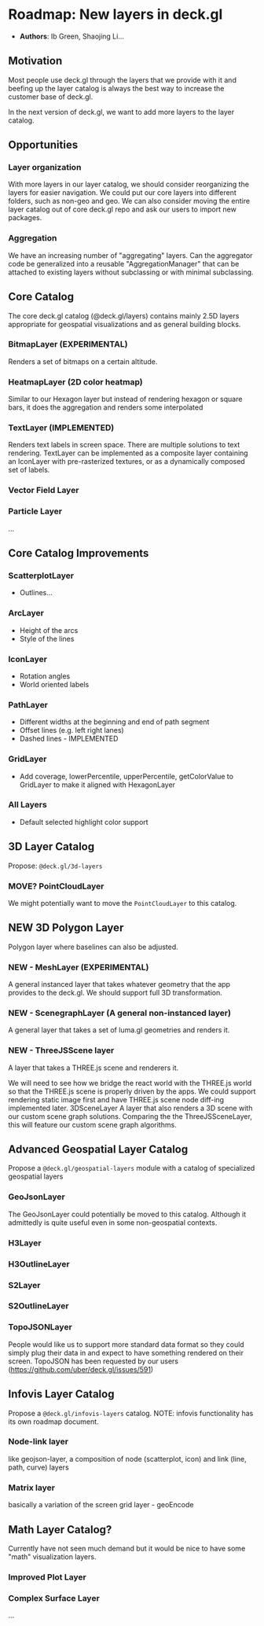 # Roadmap: New layers in deck.gl

* **Authors**: Ib Green, Shaojing Li...


## Motivation

Most people use deck.gl through the layers that we provide with it and beefing up the layer catalog is always the best way to increase the customer base of deck.gl.

In the next version of deck.gl, we want to add more layers to the layer catalog.


## Opportunities

### Layer organization

With more layers in our layer catalog, we should consider reorganizing the layers for easier navigation. We could put our core layers into different folders, such as non-geo and geo. We can also consider moving the entire layer catalog out of core deck.gl repo and ask our users to import new packages.


### Aggregation

We have an increasing number of "aggregating" layers. Can the aggregator code be generalized into a reusable "AggregationManager" that can be attached to existing layers without subclassing or with minimal subclassing.


## Core Catalog

The core deck.gl catalog (@deck.gl/layers) contains mainly 2.5D layers appropriate for geospatial visualizations and as general building blocks.


### BitmapLayer (EXPERIMENTAL)

Renders a set of bitmaps on a certain altitude.


### HeatmapLayer (2D color heatmap)

Similar to our Hexagon layer but instead of rendering hexagon or square bars, it does the aggregation and renders some interpolated


### TextLayer (IMPLEMENTED)

Renders text labels in screen space. There are multiple solutions to text rendering. TextLayer can be implemented as a composite layer containing an IconLayer with pre-rasterized textures, or as a dynamically composed set of labels.


### Vector Field Layer

### Particle Layer

...


## Core Catalog Improvements


### ScatterplotLayer

* Outlines...


### ArcLayer

* Height of the arcs
* Style of the lines


### IconLayer

* Rotation angles
* World oriented labels


### PathLayer

* Different widths at the beginning and end of path segment
* Offset lines (e.g. left right lanes)
* Dashed lines - IMPLEMENTED

### GridLayer
* Add coverage, lowerPercentile, upperPercentile, getColorValue to GridLayer to make it aligned with HexagonLayer

### All Layers

* Default selected highlight color support




## 3D Layer Catalog

Propose: `@deck.gl/3d-layers`

### MOVE? PointCloudLayer

We might potentially want to move the `PointCloudLayer` to this catalog.


## NEW 3D Polygon Layer

Polygon layer where baselines can also be adjusted.


### NEW - MeshLayer (EXPERIMENTAL)

A general instanced layer that takes whatever geometry that the app provides to the deck.gl. We should support full 3D transformation.


### NEW - ScenegraphLayer (A general non-instanced layer)

A general layer that takes a set of luma.gl geometries and renders it.


### NEW - ThreeJSScene layer

A layer that takes a THREE.js scene and renderers it.

We will need to see how we bridge the react world with the THREE.js world so that the THREE.js scene is properly driven by the apps. We could support rendering static image first and have THREE.js scene node diff-ing implemented later.
3DSceneLayer
A layer that also renders a 3D scene with our custom scene graph solutions. Comparing the the ThreeJSSceneLayer, this will feature our custom scene graph algorithms.



## Advanced Geospatial Layer Catalog

Propose a `@deck.gl/geospatial-layers` module with a catalog of specialized geospatial layers

### GeoJsonLayer

The GeoJsonLayer could potentially be moved to this catalog. Although it admittedly is quite useful even in some non-geospatial contexts.

### H3Layer

### H3OutlineLayer

### S2Layer

### S2OutlineLayer

### TopoJSONLayer

People would like us to support more standard data format so they could simply plug their data in and expect to have something rendered on their screen. TopoJSON has been requested by our users (https://github.com/uber/deck.gl/issues/591)



## Infovis Layer Catalog

Propose a `@deck.gl/infovis-layers` catalog. NOTE: infovis functionality has its own roadmap document.

### Node-link layer

like geojson-layer, a composition of node (scatterplot, icon) and link (line, path, curve) layers

### Matrix layer

basically a variation of the screen grid layer - geoEncode


## Math Layer Catalog?

Currently have not seen much demand but it would be nice to have some "math" visualization layers.

### Improved Plot Layer

### Complex Surface Layer

...

